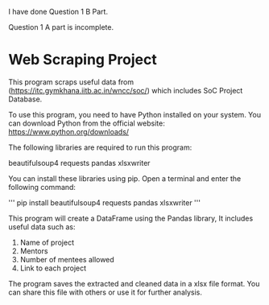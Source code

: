 I have done Question 1 B Part.

Question 1 A part is incomplete.

# Web Scraping Project

This program scraps useful data from (https://itc.gymkhana.iitb.ac.in/wncc/soc/) which includes SoC Project Database.

To use this program, you need to have Python installed on your system. You can download Python from the official website: https://www.python.org/downloads/

The following libraries are required to run this program:

beautifulsoup4
requests
pandas
xlsxwriter

You can install these libraries using pip. Open a terminal and enter the following command:

'''
pip install beautifulsoup4 requests pandas xlsxwriter
'''

This program will create a DataFrame using the Pandas library, It includes useful data such as:
1) Name of project
2) Mentors 
3) Number of mentees allowed
4) Link to each project

The program saves the extracted and cleaned data in a xlsx file format. You can share this file with others or use it for further analysis.
